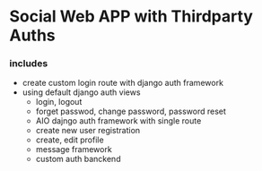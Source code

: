 #  Social Web APP with Thirdparty Auths

### includes
 - create custom login route with django auth framework
 - using default django auth views
    - login, logout
    - forget passwod, change password, password reset
    - AIO dajngo auth framework with single route
    - create new user registration
    - create, edit profile
    - message framework
    - custom auth banckend